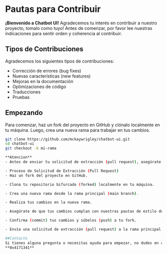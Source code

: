# Pautas para Contribuir
**¡Bienvenido a Chatbot UI!**
Agradecemos tu interés en contribuir a nuestro proyecto, tomalo como tuyo!
Antes de comenzar, por favor lee nuestras indicaciones para  sentir orden y coherencia al contribuir.
## Tipos de Contribuciones

Agradecemos los siguientes tipos de contribuciones:
- Corrección de errores (bug fixes)
- Nuevas características (new features)
- Mejoras en la documentación
- Optimizaciones de código
- Traducciones
- Pruebas

## Empezando
Para comenzar, haz un fork del proyecto en GitHub y clónalo localmente en tu máquina. Luego, crea una nueva rama para trabajar en tus cambios.

```bash
git clone https://github.com/mckaywrigley/chatbot-ui.git
cd chatbot-ui
git checkout -b mi-rama

**Atencion**
- Antes de enviar tu solicitud de extracción (pull request), asegúrate de que tus cambios pasen nuestras pruebas automatizadas y cumplan con nuestras pautas de estilo de código.

- Proceso de Solicitud de Extracción (Pull Request)
- Haz un fork del proyecto en GitHub.

- Clona tu repositorio bifurcado (forked) localmente en tu máquina.

- Crea una nueva rama desde la rama principal (main branch).

- Realiza tus cambios en la nueva rama.

- Asegúrate de que tus cambios cumplan con nuestras pautas de estilo de código y pasen nuestras pruebas automatizadas.

- Confirma (commit) tus cambios y súbelos (push) a tu fork.

- Envía una solicitud de extracción (pull request) a la rama principal del repositorio principal.

##Contacto
Si tienes alguna pregunta o necesitas ayuda para empezar, no dudes en contactarme
**0x4171341**
